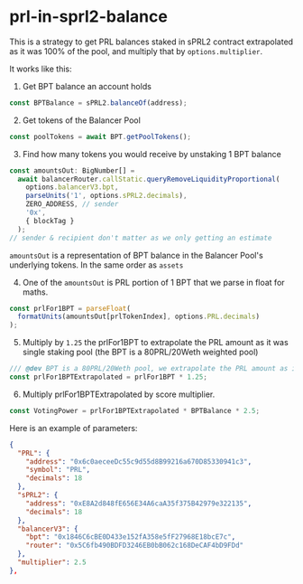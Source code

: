 # prl-in-sprl2-balance

This is a strategy to get PRL balances staked in sPRL2 contract extrapolated as it was 100% of the pool, and multiply that by `options.multiplier`.

It works like this:

1. Get BPT balance an account holds

```js
const BPTBalance = sPRL2.balanceOf(address);
```

2. Get tokens of the Balancer Pool

```js
const poolTokens = await BPT.getPoolTokens();
```

3. Find how many tokens you would receive by unstaking 1 BPT balance

```js
const amountsOut: BigNumber[] =
  await balancerRouter.callStatic.queryRemoveLiquidityProportional(
    options.balancerV3.bpt,
    parseUnits('1', options.sPRL2.decimals),
    ZERO_ADDRESS, // sender
    '0x',
    { blockTag }
  );
// sender & recipient don't matter as we only getting an estimate
```

`amountsOut` is a representation of BPT balance in the Balancer Pool's underlying tokens. In the same order as `assets`

4. One of the `amountsOut` is PRL portion of 1 BPT that we parse in float for maths.

```js
const prlFor1BPT = parseFloat(
  formatUnits(amountsOut[prlTokenIndex], options.PRL.decimals)
);
```

5. Multiply by `1.25` the prlFor1BPT to extrapolate the PRL amount as it was single staking pool (the BPT is a 80PRL/20Weth weighted pool)

```js
/// @dev BPT is a 80PRL/20Weth pool, we extrapolate the PRL amount as it was 100% of the pool
const prlFor1BPTExtrapolated = prlFor1BPT * 1.25;
```

6. Multiply prlFor1BPTExtrapolated by score multiplier.

```js
const VotingPower = prlFor1BPTExtrapolated * BPTBalance * 2.5;
```

Here is an example of parameters:

```json
{
  "PRL": {
    "address": "0x6c0aeceeDc55c9d55d8B99216a670D85330941c3",
    "symbol": "PRL",
    "decimals": 18
  },
  "sPRL2": {
    "address": "0xE8A2d848fE656E34A6caA35f375B42979e322135",
    "decimals": 18
  },
  "balancerV3": {
    "bpt": "0x1846C6cBE0D433e152fA358e5fF27968E18bcE7c",
    "router": "0x5C6fb490BDFD3246EB0bB062c168DeCAF4bD9FDd"
  },
  "multiplier": 2.5
},
```
